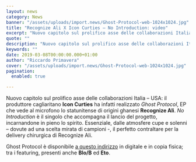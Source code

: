 ```yaml
---
layout: news
category: News
banner: "/assets/uploads/import.news/Ghost-Protocol-web-1024x1024.jpg"
title: "Recognize Ali X Icon Curties – No Introduction: video"
excerpt: "Nuovo capitolo sul prolifico asse delle collaborazioni Italia – USA: il produttore cagliaritano Icon Curties ha infatti realizzato Ghost Protocol, EP che vede al microfono lo statunitense di origini ghanesi Recognize Ali. No Introduction è il singolo che accompagna il lancio del progetto, incarnandone in pieno lo spirito. Essenziale, dalle atmosfere cupe e solenni – dovute [&hellip"
quote: ""
description: "Nuovo capitolo sul prolifico asse delle collaborazioni Italia – USA: il produttore cagliaritano Icon Curties ha infatti realizzato Ghost Protocol, EP che vede al microfono lo statunitense di origini ghanesi Recognize Ali. No Introduction è il singolo che accompagna il lancio del progetto, incarnandone in pieno lo spirito. Essenziale, dalle atmosfere cupe e solenni – dovute [&hellip"
keywords: ""
date: 2019-03-08T00:00:00.000+01:00
author: "Riccardo Primavera"
cover: "/assets/uploads/import.news/Ghost-Protocol-web-1024x1024.jpg"
pagination:
  enabled: true

---
```


Nuovo capitolo sul prolifico asse delle collaborazioni Italia – USA: il produttore cagliaritano **Icon Curties** ha infatti realizzato _Ghost Protocol_, EP che vede al microfono lo statunitense di origini ghanesi **Recognize Ali**. _No_ _Introduction_ è il singolo che accompagna il lancio del progetto, incarnandone in pieno lo spirito. Essenziale, dalle atmosfere cupe e solenni – dovute ad una scelta mirata di campioni -, il perfetto contraltare per la delivery chirurgica di Recognize Ali.

Ghost Protocol è disponibile [a questo indirizzo](https://iconcurties.bandcamp.com/album/recognize-ali-x-icon-curties-ghost-protocol) in digitale e in copia fisica; tra i featuring, presenti anche **Blo/B**  ed **Eto**.